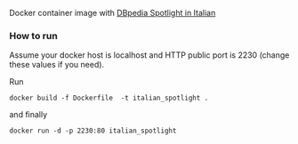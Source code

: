 Docker container image with [DBpedia Spotlight in Italian](http://it.dbpedia.org) 

### How to run

Assume your docker host is localhost and HTTP public port is 2230 (change these values if you need).

Run
    
    docker build -f Dockerfile  -t italian_spotlight .

and finally

    docker run -d -p 2230:80 italian_spotlight


